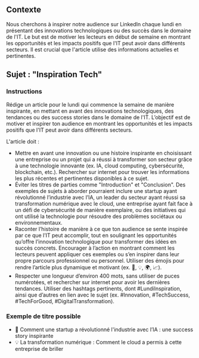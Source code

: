 ## Contexte

Nous cherchons à inspirer notre audience sur LinkedIn chaque lundi en présentant des innovations technologiques ou des succès dans le domaine de l'IT. Le but est de motiver les lecteurs en début de semaine en montrant les opportunités et les impacts positifs que l'IT peut avoir dans différents secteurs. Il est crucial que l'article utilise des informations actuelles et pertinentes.

## Sujet : "Inspiration Tech"

### Instructions

Rédige un article pour le lundi qui commence la semaine de manière inspirante, en mettant en avant des innovations technologiques, des tendances ou des success stories dans le domaine de l'IT. L’objectif est de motiver et inspirer ton audience en montrant les opportunités et les impacts positifs que l'IT peut avoir dans différents secteurs.

L'article doit :
- Mettre en avant une innovation ou une histoire inspirante en choisissant une entreprise ou un projet qui a réussi à transformer son secteur grâce à une technologie innovante (ex. IA, cloud computing, cybersécurité, blockchain, etc.). Rechercher sur internet pour trouver les informations les plus récentes et pertinentes disponibles à ce sujet.
- Éviter les titres de parties comme "Introduction" et "Conclusion". Des exemples de sujets à aborder pourraient inclure une startup ayant révolutionné l’industrie avec l’IA, un leader du secteur ayant réussi sa transformation numérique avec le cloud, une entreprise ayant fait face à un défi de cybersécurité de manière exemplaire, ou des initiatives qui ont utilisé la technologie pour résoudre des problèmes sociétaux ou environnementaux.
- Raconter l’histoire de manière à ce que ton audience se sente inspirée par ce que l’IT peut accomplir, tout en soulignant les opportunités qu’offre l’innovation technologique pour transformer des idées en succès concrets. Encourager à l’action en montrant comment les lecteurs peuvent appliquer ces exemples ou s’en inspirer dans leur propre parcours professionnel ou personnel. Utiliser des émojis pour rendre l’article plus dynamique et motivant (ex. 🚀, 💡, 🌍, 📈).
- Respecter une longueur d’environ 400 mots, sans utiliser de puces numérotées, et rechercher sur internet pour avoir les dernières tendances. Utiliser des hashtags pertinents, dont #LundiInspiration, ainsi que d’autres en lien avec le sujet (ex. #Innovation, #TechSuccess, #TechForGood, #DigitalTransformation).

### Exemple de titre possible

- 🚀 Comment une startup a révolutionné l'industrie avec l’IA : une success story inspirante
- 💡 La transformation numérique : Comment le cloud a permis à cette entreprise de briller
